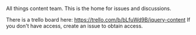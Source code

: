 All things content team. This is the home for issues and discussions. 

There is a trello board here: https://trello.com/b/bLfuWd9B/jquery-content
If you don't have access, create an issue to obtain access. 
